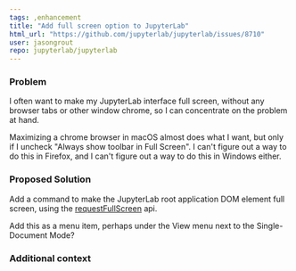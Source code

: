 ```yaml
---
tags: ,enhancement
title: "Add full screen option to JupyterLab"
html_url: "https://github.com/jupyterlab/jupyterlab/issues/8710"
user: jasongrout
repo: jupyterlab/jupyterlab
---
```


### Problem

I often want to make my JupyterLab interface full screen, without any browser tabs or other window chrome, so I can concentrate on the problem at hand.

Maximizing a chrome browser in macOS almost does what I want, but only if I uncheck "Always show toolbar in Full Screen". I can't figure out a way to do this in Firefox, and I can't figure out a way to do this in Windows either.

### Proposed Solution

Add a command to make the JupyterLab root application DOM element full screen, using the [requestFullScreen](https://developer.mozilla.org/en-US/docs/Web/API/Element/requestFullScreen) api.

Add this as a menu item, perhaps under the View menu next to the Single-Document Mode?

### Additional context

